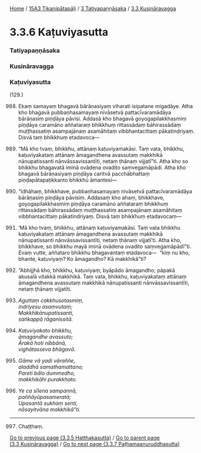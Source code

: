 
[Home](/) / [15A3 Tikanipātapāḷi](/tipitaka/15A3.md) / [3 Tatiyapaṇṇāsaka](/tipitaka/15A3/3.md) / [3.3 Kusināravagga](/tipitaka/15A3/3/3.3.md)

# 3.3.6 Kaṭuviyasutta

### Tatiyapaṇṇāsaka

### Kusināravagga

### Kaṭuviyasutta

(129.)

988. Ekaṃ samayaṃ bhagavā bārāṇasiyaṃ viharati isipatane migadāye. Atha kho bhagavā pubbaṇhasamayaṃ nivāsetvā pattacīvaramādāya bārāṇasiṃ piṇḍāya pāvisi. Addasā kho bhagavā goyogapilakkhasmiṃ piṇḍāya caramāno aññataraṃ bhikkhuṃ rittassādaṃ bāhirassādaṃ muṭṭhassatiṃ asampajānaṃ asamāhitaṃ vibbhantacittaṃ pākatindriyaṃ. Disvā taṃ bhikkhuṃ etadavoca—

989. “Mā kho tvaṃ, bhikkhu, attānaṃ kaṭuviyamakāsi. Taṃ vata, bhikkhu, kaṭuviyakataṃ attānaṃ āmagandhena avassutaṃ makkhikā nānupatissanti nānvāssavissantīti, netaṃ ṭhānaṃ vijjatī”ti. Atha kho so bhikkhu bhagavatā iminā ovādena ovadito saṃvegamāpādi. Atha kho bhagavā bārāṇasiyaṃ piṇḍāya caritvā pacchābhattaṃ piṇḍapātapaṭikkanto bhikkhū āmantesi—

990. “Idhāhaṃ, bhikkhave, pubbaṇhasamayaṃ nivāsetvā pattacīvaramādāya bārāṇasiṃ piṇḍāya pāvisiṃ. Addasaṃ kho ahaṃ, bhikkhave, goyogapilakkhasmiṃ piṇḍāya caramāno aññataraṃ bhikkhuṃ rittassādaṃ bāhirassādaṃ muṭṭhassatiṃ asampajānaṃ asamāhitaṃ vibbhantacittaṃ pākatindriyaṃ. Disvā taṃ bhikkhuṃ etadavocaṃ—

991. ‘Mā kho tvaṃ, bhikkhu, attānaṃ kaṭuviyamakāsi. Taṃ vata bhikkhu kaṭuviyakataṃ attānaṃ āmagandhena avassutaṃ makkhikā nānupatissanti nānvāssavissantīti, netaṃ ṭhānaṃ vijjatī’ti. Atha kho, bhikkhave, so bhikkhu mayā iminā ovādena ovadito saṃvegamāpādī”ti. Evaṃ vutte, aññataro bhikkhu bhagavantaṃ etadavoca—  “kiṃ nu kho, bhante, kaṭuviyaṃ? Ko āmagandho? Kā makkhikā”ti?

992. “Abhijjhā kho, bhikkhu, kaṭuviyaṃ; byāpādo āmagandho; pāpakā akusalā vitakkā makkhikā. Taṃ vata, bhikkhu, kaṭuviyakataṃ attānaṃ āmagandhena avassutaṃ makkhikā nānupatissanti nānvāssavissantīti, netaṃ ṭhānaṃ vijjatīti.

993. _Aguttaṃ cakkhusotasmiṃ,_  
_indriyesu asaṃvutaṃ;_  
_Makkhikānupatissanti,_  
_saṅkappā rāganissitā._  


994. _Kaṭuviyakato bhikkhu,_  
_āmagandhe avassuto;_  
_Ārakā hoti nibbānā,_  
_vighātasseva bhāgavā._  


995. _Gāme vā yadi vāraññe,_  
_aladdhā samathamattano;_  
_Pareti bālo dummedho,_  
_makkhikāhi purakkhato._  


996. _Ye ca sīlena sampannā,_  
_paññāyūpasameratā;_  
_Upasantā sukhaṃ senti,_  
_nāsayitvāna makkhikā”ti._  


---

997. Chaṭṭhaṃ.



[Go to previous page (3.3.5 Hatthakasutta)](/tipitaka/15A3/3/3.3/3.3.5.md) / [Go to parent page (3.3 Kusināravagga)](/tipitaka/15A3/3/3.3.md) / [Go to next page (3.3.7 Paṭhamaanuruddhasutta)](/tipitaka/15A3/3/3.3/3.3.7.md)


